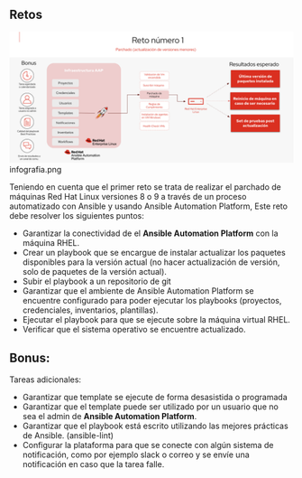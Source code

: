 
## Retos

![Parchado](images/reto1-parchado01.png)
infografia.png


Teniendo en cuenta que el primer reto se trata de realizar el parchado de máquinas Red Hat Linux versiones 8 o 9 a través de un proceso automatizado con Ansible y usando Ansible Automation Platform, Este reto debe resolver los siguientes puntos:

- Garantizar la conectividad de el **Ansible Automation Platform** con la máquina RHEL.
- Crear un playbook que se encargue de instalar actualizar los paquetes disponibles para la versión actual (no hacer actualización de versión, solo de paquetes de la versión actual).
- Subir el playbook a un repositorio de git
- Garantizar que el ambiente de Ansible Automation Platform se encuentre configurado para poder ejecutar los playbooks (proyectos, credenciales, inventarios, plantillas).
- Ejecutar el playbook para que se ejecute sobre la máquina virtual RHEL.
- Verificar que el sistema operativo se encuentre actualizado.

## Bonus:
Tareas adicionales:
- Garantizar que template se ejecute de forma desasistida o programada
- Garantizar que el template puede ser utilizado por un usuario que no sea el admin de **Ansible Automation Platform**.
- Garantizar que el playbook está escrito utilizando las mejores prácticas de Ansible. (ansible-lint)
- Configurar la plataforma para que se conecte con algún sistema de notificación, como por ejemplo slack o correo y se envíe una notificación en caso que la tarea falle.


